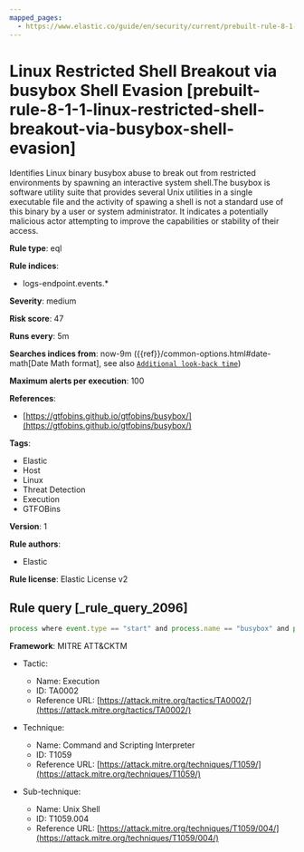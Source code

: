 ```yaml
---
mapped_pages:
  - https://www.elastic.co/guide/en/security/current/prebuilt-rule-8-1-1-linux-restricted-shell-breakout-via-busybox-shell-evasion.html
---
```


# Linux Restricted Shell Breakout via busybox Shell Evasion [prebuilt-rule-8-1-1-linux-restricted-shell-breakout-via-busybox-shell-evasion]

Identifies Linux binary busybox abuse to break out from restricted environments by spawning an interactive system shell.The busybox is software utility suite that provides several Unix utilities in a single executable file and the activity of spawing a shell is not a standard use of this binary by a user or system administrator. It indicates a potentially malicious actor attempting to improve the capabilities or stability of their access.

**Rule type**: eql

**Rule indices**:

* logs-endpoint.events.*

**Severity**: medium

**Risk score**: 47

**Runs every**: 5m

**Searches indices from**: now-9m ({{ref}}/common-options.html#date-math[Date Math format], see also [`Additional look-back time`](docs-content://solutions/security/detect-and-alert/create-detection-rule.md#rule-schedule))

**Maximum alerts per execution**: 100

**References**:

* [https://gtfobins.github.io/gtfobins/busybox/](https://gtfobins.github.io/gtfobins/busybox/)

**Tags**:

* Elastic
* Host
* Linux
* Threat Detection
* Execution
* GTFOBins

**Version**: 1

**Rule authors**:

* Elastic

**Rule license**: Elastic License v2

## Rule query [_rule_query_2096]

```js
process where event.type == "start" and process.name == "busybox" and process.args_count == 2 and process.args in ("/bin/sh", "/bin/ash", "sh", "ash")
```

**Framework**: MITRE ATT&CKTM

* Tactic:

    * Name: Execution
    * ID: TA0002
    * Reference URL: [https://attack.mitre.org/tactics/TA0002/](https://attack.mitre.org/tactics/TA0002/)

* Technique:

    * Name: Command and Scripting Interpreter
    * ID: T1059
    * Reference URL: [https://attack.mitre.org/techniques/T1059/](https://attack.mitre.org/techniques/T1059/)

* Sub-technique:

    * Name: Unix Shell
    * ID: T1059.004
    * Reference URL: [https://attack.mitre.org/techniques/T1059/004/](https://attack.mitre.org/techniques/T1059/004/)



